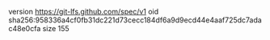 version https://git-lfs.github.com/spec/v1
oid sha256:958336a4cf0fb31dc221d73cecc184df6a9d9ecd44e4aaf725dc7adac48e0cfa
size 155
